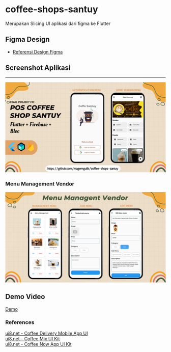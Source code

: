 # coffee-shops-santuy 
Merupakan Slicing UI aplikasi dari figma ke Flutter
## Figma Design
- [Referensi Design Figma](https://ui8.net/rakibull-hassan-80d341/products/e---learning-app)
## Screenshot Aplikasi
---
![App Screenshot](https://raw.githubusercontent.com/magerngulik/coffee-shops-santuy/main/assets/image/thumb.png)
### Menu Management Vendor
![App Screenshot](https://raw.githubusercontent.com/magerngulik/coffee-shops-santuy/main/assets/image/menu1.png)
## Demo Video
[Demo](https://youtu.be/D131Y45hrjA)
### References
[ui8.net - Coffee Delivery Mobile App UI](https://ui8.net/fishgrid/products/brew-co---coffee-delivery-mobile-app-ui)<br/>
[ui8.net - Coffee Mix UI Kit](https://ui8.net/abdulazizalbadawi/products/coffee-mix-ui-kit)<br/>
[ui8.net - Coffee Now App UI Kit](https://ui8.net/designer-gabut/products/coffee-now-app-ui-kit)